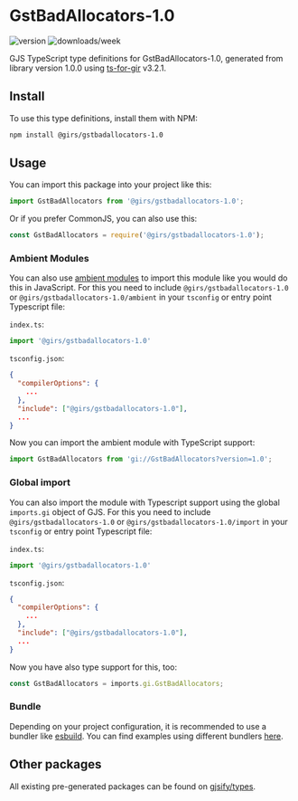 
# GstBadAllocators-1.0

![version](https://img.shields.io/npm/v/@girs/gstbadallocators-1.0)
![downloads/week](https://img.shields.io/npm/dw/@girs/gstbadallocators-1.0)


GJS TypeScript type definitions for GstBadAllocators-1.0, generated from library version 1.0.0 using [ts-for-gir](https://github.com/gjsify/ts-for-gir) v3.2.1.


## Install

To use this type definitions, install them with NPM:
```bash
npm install @girs/gstbadallocators-1.0
```

## Usage

You can import this package into your project like this:
```ts
import GstBadAllocators from '@girs/gstbadallocators-1.0';
```

Or if you prefer CommonJS, you can also use this:
```ts
const GstBadAllocators = require('@girs/gstbadallocators-1.0');
```

### Ambient Modules

You can also use [ambient modules](https://github.com/gjsify/ts-for-gir/tree/main/packages/cli#ambient-modules) to import this module like you would do this in JavaScript.
For this you need to include `@girs/gstbadallocators-1.0` or `@girs/gstbadallocators-1.0/ambient` in your `tsconfig` or entry point Typescript file:

`index.ts`:
```ts
import '@girs/gstbadallocators-1.0'
```

`tsconfig.json`:
```json
{
  "compilerOptions": {
    ...
  },
  "include": ["@girs/gstbadallocators-1.0"],
  ...
}
```

Now you can import the ambient module with TypeScript support: 

```ts
import GstBadAllocators from 'gi://GstBadAllocators?version=1.0';
```

### Global import

You can also import the module with Typescript support using the global `imports.gi` object of GJS.
For this you need to include `@girs/gstbadallocators-1.0` or `@girs/gstbadallocators-1.0/import` in your `tsconfig` or entry point Typescript file:

`index.ts`:
```ts
import '@girs/gstbadallocators-1.0'
```

`tsconfig.json`:
```json
{
  "compilerOptions": {
    ...
  },
  "include": ["@girs/gstbadallocators-1.0"],
  ...
}
```

Now you have also type support for this, too:

```ts
const GstBadAllocators = imports.gi.GstBadAllocators;
```

### Bundle

Depending on your project configuration, it is recommended to use a bundler like [esbuild](https://esbuild.github.io/). You can find examples using different bundlers [here](https://github.com/gjsify/ts-for-gir/tree/main/examples).

## Other packages

All existing pre-generated packages can be found on [gjsify/types](https://github.com/gjsify/types).

